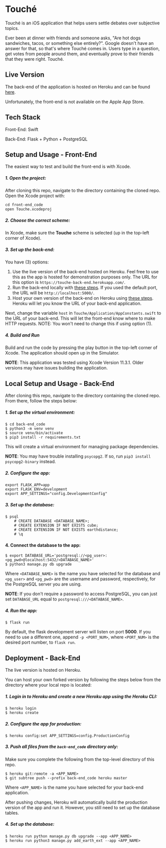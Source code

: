 # Touché

Touché is an iOS application that helps users settle debates over subjective
topics.

Ever been at dinner with friends and someone asks, "Are hot dogs sandwiches,
tacos, or something else entirely?". Google doesn't have an answer for that,
so that's where Touché comes in. Users type in a question, get votes from people
around them, and eventually prove to their friends that they were right. Touché.

## Live Version

The back-end of the application is hosted on Heroku and can be found
[here](https://touche-back-end.herokuapp.com/).

Unfortunately, the front-end is not available on the Apple App Store.

## Tech Stack

Front-End: Swift

Back-End: Flask + Python + PostgreSQL

## Setup and Usage - Front-End

The easiest way to test and build the front-end is with Xcode.

##### 1. Open the project:

After cloning this repo, navigate to the directory containing the cloned repo.
Open the Xcode project with:

```
cd front-end_code
open Touche.xcodeproj
```

##### 2. Choose the correct scheme:

In Xcode, make sure the **Touche** scheme is selected (up in the top-left corner
of Xcode).

##### 3. Set up the back-end:

You have (3) options:

1. Use the live version of the back-end hosted on Heroku. Feel free to use this
as the app is hosted for demonstration purposes only. The URL for this option is
`https://touche-back-end.herokuapp.com/`.
2. Run the back-end locally with [these steps](https://github.com/mmanhard/Touche#local-setup-and-usage---back-end). If you used the default port, the URL will be `http://localhost:5000/`.
3. Host your own version of the back-end on Heroku using [these steps](https://github.com/mmanhard/Touche#deployment---back-end). Heroku will let you know the URL of your back-end application.

Next, change the variable `host` in `Touche/Application/AppConstants.swift` to
the URL of your back-end. This will let the front-end know where to make HTTP
requests. NOTE: You won't need to change this if using option (1).

##### 4. Build and Run

Build and run the code by pressing the play button in the top-left corner of
Xcode. The application should open up in the Simulator.

**NOTE**: This application was tested using Xcode Version 11.3.1. Older versions
may have issues building the application.

## Local Setup and Usage - Back-End

After cloning this repo, navigate to the directory containing the cloned repo.
From there, follow the steps below:

##### 1. Set up the virtual environment:

```
$ cd back-end_code
$ python3 -m venv venv
$ source venv/bin/activate
$ pip3 install -r requirements.txt
```

This will create a virtual environment for managing package dependencies.

**NOTE**: You may have trouble installing `psycopg2`. If so, run
`pip3 install psycopg2-binary` instead.

##### 2. Configure the app:

```
export FLASK_APP=app
export FLASK_ENV=development
export APP_SETTINGS="config.DevelopmentConfig"
```

##### 3. Set up the database:

```
$ psql
    # CREATE DATABASE <DATABASE_NAME>;
    # CREATE EXTENSION IF NOT EXISTS cube;
    # CREATE EXTENSION IF NOT EXISTS earthdistance;
    # \q
```

#### 4. Connect the database to the app:

```
$ export DATABASE_URL='postgresql://<pg_user>:<pg_pwd>@localhost:5432/<DATABASE_NAME>'
$ python3 manage.py db upgrade
```
Where `<DATABASE_NAME>` is the name you have selected for the database and
`<pg_user>` and `<pg_pwd>` are the username and password, respectively, for the
PostgreSQL server you are using.

**NOTE**: If you don't require a password to access PostgreSQL, you can just set
`DATABASE_URL` equal to `postgresql:///<DATABASE_NAME>`.

##### 4. Run the app:

```
$ flask run
```

By default, the flask development server will listen on port **5000**. If you need
to use a different one, append `-p <PORT_NUM>`, where `<PORT_NUM>` is the desired port
number, to `flask run`.

## Deployment - Back-End

The live version is hosted on Heroku.

You can host your own forked version by following the steps below from the
directory where your local repo is located:

##### 1. Login in to Heroku and create a new Heroku app using the Heroku CLI:

```
$ heroku login
$ heroku create
```

##### 2. Configure the app for production:

```
$ heroku config:set APP_SETTINGS=config.ProductionConfig
```

##### 3. Push all files from the `back-end_code` directory only:

Make sure you complete the following from the top-level directory of this repo.

```
$ heroku git:remote -a <APP_NAME>
$ git subtree push --prefix back-end_code heroku master
```
Where `<APP_NAME>` is the name you have selected for your back-end application.

After pushing changes, Heroku will automatically build the production version of
the app and run it. However, you still need to set up the database tables.

##### 4. Set up the database:

```
$ heroku run python manage.py db upgrade --app <APP_NAME>
$ heroku run python3 manage.py add_earth_ext --app <APP_NAME>
```
